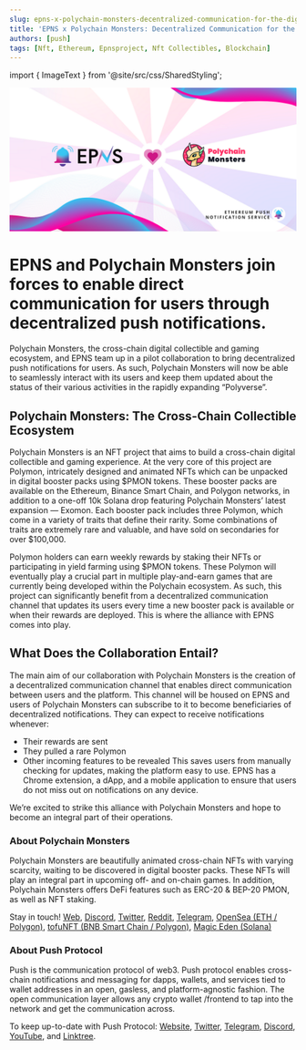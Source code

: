 ```yaml
---
slug: epns-x-polychain-monsters-decentralized-communication-for-the-digital-collectible-ecosystem
title: 'EPNS x Polychain Monsters: Decentralized Communication for the Digital Collectible Ecosystem'
authors: [push]
tags: [Nft, Ethereum, Epnsproject, Nft Collectibles, Blockchain]
---
```

import { ImageText } from '@site/src/css/SharedStyling';

![Cover Image of EPNS x Polychain Monsters: Decentralized Communication for the Digital Collectible Ecosystem](./cover-image.png)

<!--customheaderpoint-->
# EPNS and Polychain Monsters join forces to enable direct communication for users through decentralized push notifications.

Polychain Monsters, the cross-chain digital collectible and gaming ecosystem, and EPNS team up in a pilot collaboration to bring decentralized push notifications for users. As such, Polychain Monsters will now be able to seamlessly interact with its users and keep them updated about the status of their various activities in the rapidly expanding “Polyverse”.

<!--truncate-->

## Polychain Monsters: The Cross-Chain Collectible Ecosystem
Polychain Monsters is an NFT project that aims to build a cross-chain digital collectible and gaming experience. At the very core of this project are Polymon, intricately designed and animated NFTs which can be unpacked in digital booster packs using $PMON tokens. These booster packs are available on the Ethereum, Binance Smart Chain, and Polygon networks, in addition to a one-off 10k Solana drop featuring Polychain Monsters’ latest expansion — Exomon. Each booster pack includes three Polymon, which come in a variety of traits that define their rarity. Some combinations of traits are extremely rare and valuable, and have sold on secondaries for over $100,000.

Polymon holders can earn weekly rewards by staking their NFTs or participating in yield farming using $PMON tokens. These Polymon will eventually play a crucial part in multiple play-and-earn games that are currently being developed within the Polychain ecosystem. As such, this project can significantly benefit from a decentralized communication channel that updates its users every time a new booster pack is available or when their rewards are deployed. This is where the alliance with EPNS comes into play.

## What Does the Collaboration Entail?
The main aim of our collaboration with Polychain Monsters is the creation of a decentralized communication channel that enables direct communication between users and the platform. This channel will be housed on EPNS and users of Polychain Monsters can subscribe to it to become beneficiaries of decentralized notifications. They can expect to receive notifications whenever:

- Their rewards are sent
- They pulled a rare Polymon
- Other incoming features to be revealed
This saves users from manually checking for updates, making the platform easy to use. EPNS has a Chrome extension, a dApp, and a mobile application to ensure that users do not miss out on notifications on any device.

We’re excited to strike this alliance with Polychain Monsters and hope to become an integral part of their operations.

### About Polychain Monsters
Polychain Monsters are beautifully animated cross-chain NFTs with varying scarcity, waiting to be discovered in digital booster packs. These NFTs will play an integral part in upcoming off- and on-chain games. In addition, Polychain Monsters offers DeFi features such as ERC-20 & BEP-20 PMON, as well as NFT staking.

Stay in touch! [Web](http://polychainmonsters.com/), [Discord](https://discord.gg/polychainmonsters), [Twitter](http://twitter.com/polychainmon), [Reddit](http://reddit.com/r/polychainmonsters), [Telegram](http://t.me/polychainmonsters), [OpenSea (ETH / Polygon)](https://opensea.io/assets/polychainmonsters), [tofuNFT (BNB Smart Chain / Polygon)](https://tofunft.com/collection/polychain-monsters/items), [Magic Eden (Solana)](https://magiceden.io/marketplace/exomon)


### About Push Protocol

Push is the communication protocol of web3. Push protocol enables cross-chain notifications and messaging for dapps, wallets, and services tied to wallet addresses in an open, gasless, and platform-agnostic fashion. The open communication layer allows any crypto wallet /frontend to tap into the network and get the communication across.

To keep up-to-date with Push Protocol: [Website](https://push.org/), [Twitter](https://twitter.com/pushprotocol), [Telegram](https://t.me/epnsproject), [Discord](https://discord.gg/pushprotocol), [YouTube](https://www.youtube.com/c/EthereumPushNotificationService), and [Linktree](https://linktr.ee/pushprotocol).
